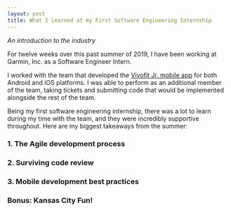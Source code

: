 ```yaml
---
layout: post 
title: What I Learned at my First Software Engineering Internship
---
```

*An introduction to the industry*

For twelve weeks over this past summer of 2019, I have been working at Garmin, Inc. as a Software Engineer Intern.

I worked with the team that developed the [Vivofit Jr. mobile app](https://buy.garmin.com/en-US/US/p/568169) for both Android and iOS platforms. I was able to perform as an additional member of the team, taking tickets and submitting code that would be implemented alongside the rest of the team.

Being my first software engineering internship, there was a lot to learn during my time with the team, and they were incredibly supportive throughout. Here are my biggest takeaways from the summer:

### 1. The Agile development process

### 2. Surviving code review

### 3. Mobile development best practices

### Bonus: Kansas City Fun!